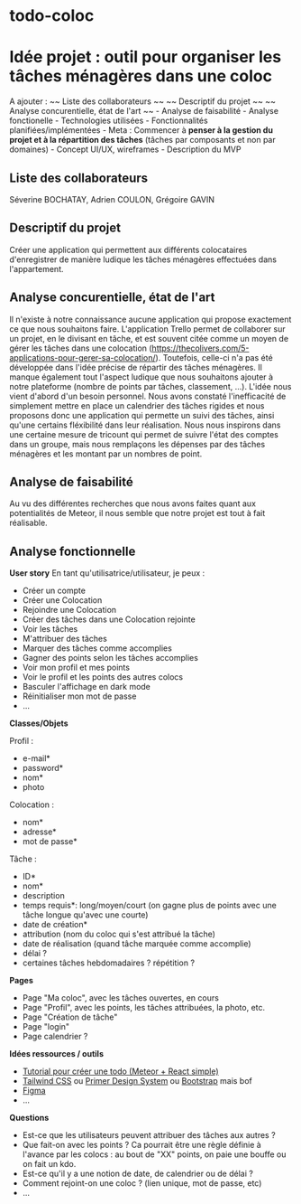 # todo-coloc
 
# Idée projet : outil pour organiser les tâches ménagères dans une coloc

A ajouter : 
~~     Liste des collaborateurs ~~
~~     Descriptif du projet ~~
~~     Analyse concurentielle, état de l'art ~~
    - Analyse de faisabilité
    - Analyse fonctionelle
        - Technologies utilisées
        - Fonctionnalités planifiées/implémentées
        - Meta : Commencer à **penser à la gestion du projet et à la répartition des tâches** (tâches par composants et non par domaines)
    - Concept UI/UX, wireframes
    - Description du MVP

## Liste des collaborateurs
Séverine BOCHATAY, Adrien COULON, Grégoire GAVIN

## Descriptif du projet
Créer une application qui permettent aux différents colocataires d'enregistrer de manière ludique les tâches ménagères effectuées dans l'appartement.

## Analyse concurentielle, état de l'art
Il n'existe à notre connaissance aucune application qui propose exactement ce que nous souhaitons faire. L'application Trello permet de collaborer sur un projet, en le divisant en tâche, et est souvent citée comme un moyen de gérer les tâches dans une colocation (https://thecolivers.com/5-applications-pour-gerer-sa-colocation/). Toutefois, celle-ci n'a pas été développée dans l'idée précise de répartir des tâches ménagères. Il manque également tout l'aspect ludique que nous souhaitons ajouter à notre plateforme (nombre de points par tâches, classement, ...).
L'idée nous vient d'abord d'un besoin personnel. Nous avons constaté l'inefficacité de simplement mettre en place un calendrier des tâches rigides et nous proposons donc une application qui permette un suivi des tâches, ainsi qu'une certains fléxibilité dans leur réalisation. Nous nous inspirons dans une certaine mesure de tricount qui permet de suivre l'état des comptes dans un groupe, mais nous remplaçons les dépenses par des tâches ménagères et les montant par un nombres de point.

## Analyse de faisabilité
Au vu des différentes recherches que nous avons faites quant aux potentialités de Meteor, il nous semble que notre projet est tout à fait réalisable.

## Analyse fonctionnelle
**User story**
En tant qu'utilisatrice/utilisateur, je peux : 
- Créer un compte
- Créer une Colocation
- Rejoindre une Colocation
- Créer des tâches dans une Colocation rejointe
- Voir les tâches
- M'attribuer des tâches
- Marquer des tâches comme accomplies
- Gagner des points selon les tâches accomplies
- Voir mon profil et mes points
- Voir le profil et les points des autres colocs
- Basculer l'affichage en dark mode
- Réinitialiser mon mot de passe
- ...

**Classes/Objets**

Profil :
- e-mail*
- password*
- nom*
- photo

Colocation :
- nom*
- adresse*
- mot de passe*

Tâche :
- ID*
- nom*
- description
- temps requis*: long/moyen/court (on gagne plus de points avec une tâche longue qu'avec une courte)
- date de création*
- attribution (nom du coloc qui s'est attribué la tâche)
- date de réalisation (quand tâche marquée comme accomplie)
- délai ?
- certaines tâches hebdomadaires ? répétition ?

**Pages**
 - Page "Ma coloc", avec les tâches ouvertes, en cours
 - Page "Profil", avec les points, les tâches attribuées, la photo, etc.
 - Page "Création de tâche"
 - Page "login"
 - Page calendrier ?

**Idées ressources / outils** 
- [Tutorial pour créer une todo (Meteor + React simple)](https://react-tutorial.meteor.com/simple-todos/)
- [Tailwind CSS](https://tailwindcss.com/) ou [Primer Design System](https://primer.style/) ou [Bootstrap](https://getbootstrap.com/) mais bof
- [Figma](https://www.figma.com/)
- ...

**Questions**
 - Est-ce que les utilisateurs peuvent attribuer des tâches aux autres ?
 - Que fait-on avec les points ? Ca pourrait être une règle définie à l'avance par les colocs : au bout de "XX" points, on paie une bouffe ou on fait un kdo.
 - Est-ce qu'il y a une notion de date, de calendrier ou de délai ?
 - Comment rejoint-on une coloc ? (lien unique, mot de passe, etc)
 - ...

